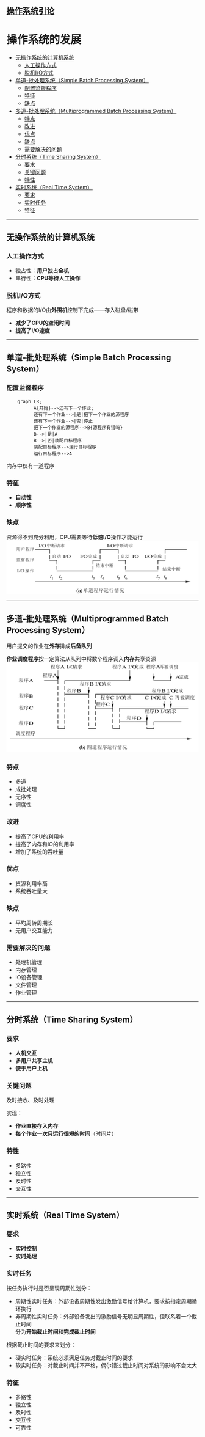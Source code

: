## [操作系统引论](../操作系统原理.md)
# 操作系统的发展
<!-- vscode-markdown-toc -->
* [无操作系统的计算机系统](#1)
	* [人工操作方式](#1.1)
	* [脱机I/O方式](#1.2)
* [单道-批处理系统（Simple Batch Processing System）](#2)
	* [配置监督程序](#2.1)
	* [特征](#2.2)
	* [缺点](#2.3)
* [多道-批处理系统（Multiprogrammed Batch Processing System）](#3)
	* [特点](#3.1)
	* [改进](#3.2)
	* [优点](#3.3)
	* [缺点](#3.4)
	* [需要解决的问题](#3.5)
* [分时系统（Time Sharing System）](#4)
	* [要求](#4.1)
	* [关键问题](#4.2)
	* [特性](#4.3)
* [实时系统（Real Time System）](#5)
	* [要求](#5.1)
	* [实时任务](#5.2)
	* [特征](#5.3)

<!-- vscode-markdown-toc-config
	numbering=false
	autoSave=true
	/vscode-markdown-toc-config -->
<!-- /vscode-markdown-toc -->
---
## <a name='1'></a>无操作系统的计算机系统

### <a name='1.1'></a>人工操作方式
* 独占性：**用户独占全机** 
* 串行性：**CPU等待人工操作**

### <a name='1.2'></a>脱机I/O方式
程序和数据的I/O由**外围机**控制下完成——存入磁盘/磁带
* **减少了CPU的空闲时间**
* **提高了I/O速度**

---
## <a name='2）'></a>单道-批处理系统（Simple Batch Processing System）

### <a name='2.1'></a>配置监督程序
```mermaid
    graph LR;
          A{开始}-->还有下一个作业;
          还有下一个作业-->|是|把下一个作业的源程序
          还有下一个作业-->|否|停止
          把下一个作业的源程序-->B{源程序有错吗}
          B-->|是|A
          B-->|否|装配目标程序
          装配目标程序-->运行目标程序
          运行目标程序-->A
```
内存中仅有一道程序

### <a name='2.2'></a>特征
* **自动性**
* **顺序性**

### <a name='2.3'></a>缺点
资源得不到充分利用，CPU需要等待**低速I/O**操作才能运行
![](2022-04-05-15-43-17.png)

---
## <a name='3'></a>多道-批处理系统（Multiprogrammed Batch Processing System）

用户提交的作业在**外存**排成**后备队列**

**作业调度程序**按一定算法从队列中将数个程序调入**内存**共享资源
![](2022-04-05-15-47-06.png)

### <a name='3.1'></a>特点
* 多道
* 成批处理
* 无序性
* 调度性
  
### <a name='3.2'></a>改进
* 提高了CPU的利用率
* 提高了内存和IO的利用率
* 增加了系统的吞吐量
  
### <a name='3.3'></a>优点
* 资源利用率高
* 系统吞吐量大

### <a name='3.4'></a>缺点
* 平均周转周期长
* 无用户交互能力
  
### <a name='3.5'></a>需要解决的问题
* 处理机管理
* 内存管理
* IO设备管理
* 文件管理
* 作业管理

---
## <a name='4'></a>分时系统（Time Sharing System）

### <a name='4.1'></a>要求
* **人机交互**
* **多用户共享主机**
* **便于用户上机**

### <a name='4.2'></a>关键问题
及时接收、及时处理

实现：
* **作业直接存入内存**
* **每个作业一次只运行很短的时间**（时间片）

### <a name='4.3'></a>特性
* 多路性
* 独立性
* 及时性
* 交互性

---
## <a name='5'></a>实时系统（Real Time System）

### <a name='5.1'></a>要求
* **实时控制**
* **实时处理**
  
### <a name='5.2'></a>实时任务
按任务执行时是否呈现周期性划分：
* 周期性实时任务：外部设备周期性发出激励信号给计算机，要求按指定周期循环执行
* 非周期性实时任务：外部设备发出的激励信号无明显周期性，但联系着一个截止时间  
分为**开始截止时间**和**完成截止时间**

根据截止时间的要求来划分：
* 硬实时任务：系统必须满足任务对截止时间的要求
* 软实时任务：对截止时间并不严格，偶尔错过截止时间对系统的影响不会太大

### <a name='5.3'></a>特征
* 多路性
* 独立性
* 及时性
* 交互性
* 可靠性